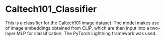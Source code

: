 # Caltech101_Classifier

This is a classifier for the Caltech101 image dataset. The model makes use of image embeddings obtained from CLIP, which are then input into a two-layer MLP for classification. The PyTorch Lightning framework was used.
